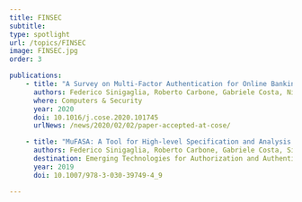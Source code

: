 ```yaml
---
title: FINSEC
subtitle:
type: spotlight
url: /topics/FINSEC
image: FINSEC.jpg
order: 3

publications:
    - title: "A Survey on Multi-Factor Authentication for Online Banking in the Wild"
      authors: Federico Sinigaglia, Roberto Carbone, Gabriele Costa, Nicola Zannone
      where: Computers & Security
      year: 2020
      doi: 10.1016/j.cose.2020.101745
      urlNews: /news/2020/02/02/paper-accepted-at-cose/

    - title: "MuFASA: A Tool for High-level Specification and Analysis of Multi-factor Authentication Protocols"
      authors: Federico Sinigaglia, Roberto Carbone, Gabriele Costa, Silvio Ranise
      destination: Emerging Technologies for Authorization and Authentication (ETAA 2019)
      year: 2019
      doi: 10.1007/978-3-030-39749-4_9

---
```

